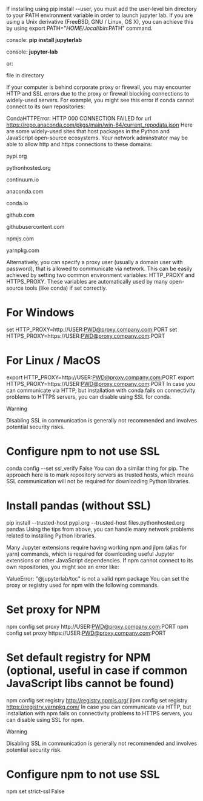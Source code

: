 If installing using pip install --user, you must add the user-level bin directory to your PATH environment variable in order to launch jupyter lab. If you are using a Unix derivative (FreeBSD, GNU / Linux, OS X), you can achieve this by using export PATH="$HOME/.local/bin:$PATH" command.

console: <strong> pip install jupyterlab </strong>

console: <strong> jupyter-lab </strong>

or:

file in directory

If your computer is behind corporate proxy or firewall, you may encounter HTTP and SSL errors due to the proxy or firewall blocking connections to widely-used servers. For example, you might see this error if conda cannot connect to its own repositories:

CondaHTTPError: HTTP 000 CONNECTION FAILED for url <https://repo.anaconda.com/pkgs/main/win-64/current_repodata.json>
Here are some widely-used sites that host packages in the Python and JavaScript open-source ecosystems. Your network adminstrator may be able to allow http and https connections to these domains:

pypi.org

pythonhosted.org

continuum.io

anaconda.com

conda.io

github.com

githubusercontent.com

npmjs.com

yarnpkg.com

Alternatively, you can specify a proxy user (usually a domain user with password), that is allowed to communicate via network. This can be easily achieved by setting two common environment variables: HTTP_PROXY and HTTPS_PROXY. These variables are automatically used by many open-source tools (like conda) if set correctly.

# For Windows
set HTTP_PROXY=http://USER:PWD@proxy.company.com:PORT
set HTTPS_PROXY=https://USER:PWD@proxy.company.com:PORT

# For Linux / MacOS
export HTTP_PROXY=http://USER:PWD@proxy.company.com:PORT
export HTTPS_PROXY=https://USER:PWD@proxy.company.com:PORT
In case you can communicate via HTTP, but installation with conda fails on connectivity problems to HTTPS servers, you can disable using SSL for conda.

Warning

Disabling SSL in communication is generally not recommended and involves potential security risks.

# Configure npm to not use SSL
conda config --set ssl_verify False
You can do a similar thing for pip. The approach here is to mark repository servers as trusted hosts, which means SSL communication will not be required for downloading Python libraries.

# Install pandas (without SSL)
pip install --trusted-host pypi.org --trusted-host files.pythonhosted.org pandas
Using the tips from above, you can handle many network problems related to installing Python libraries.

Many Jupyter extensions require having working npm and jlpm (alias for yarn) commands, which is required for downloading useful Jupyter extensions or other JavaScript dependencies. If npm cannot connect to its own repositories, you might see an error like:

ValueError: "@jupyterlab/toc" is not a valid npm package
You can set the proxy or registry used for npm with the following commands.

# Set proxy for NPM
npm config set proxy http://USER:PWD@proxy.company.com:PORT
npm config set proxy https://USER:PWD@proxy.company.com:PORT

# Set default registry for NPM (optional, useful in case if common JavaScript libs cannot be found)
npm config set registry http://registry.npmjs.org/
jlpm config set registry https://registry.yarnpkg.com/
In case you can communicate via HTTP, but installation with npm fails on connectivity problems to HTTPS servers, you can disable using SSL for npm.

Warning

Disabling SSL in communication is generally not recommended and involves potential security risk.

# Configure npm to not use SSL
npm set strict-ssl False

